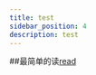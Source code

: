 ```yaml
---
title: test
sidebar_position: 4
description: test
---
```


##最简单的读[read](/docs/quickstart/read.md#最简单的读)
